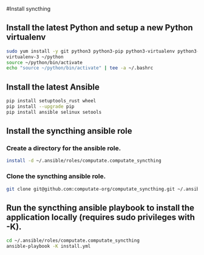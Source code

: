 #Install syncthing

## Install the latest Python and setup a new Python virtualenv

```bash
sudo yum install -y git python3 python3-pip python3-virtualenv python3-libselinux python3-libsemanage python3-policycoreutils
virtualenv-3 ~/python
source ~/python/bin/activate
echo "source ~/python/bin/activate" | tee -a ~/.bashrc
```

## Install the latest Ansible

```bash
pip install setuptools_rust wheel
pip install --upgrade pip
pip install ansible selinux setools
```

## Install the syncthing ansible role

### Create a directory for the ansible role. 

```bash
install -d ~/.ansible/roles/computate.computate_syncthing
```

### Clone the syncthing ansible role. 

```bash
git clone git@github.com:computate-org/computate_syncthing.git ~/.ansible/roles/computate.computate_syncthing
```

## Run the syncthing ansible playbook to install the application locally (requires sudo privileges with -K). 

```bash
cd ~/.ansible/roles/computate.computate_syncthing
ansible-playbook -K install.yml
```



